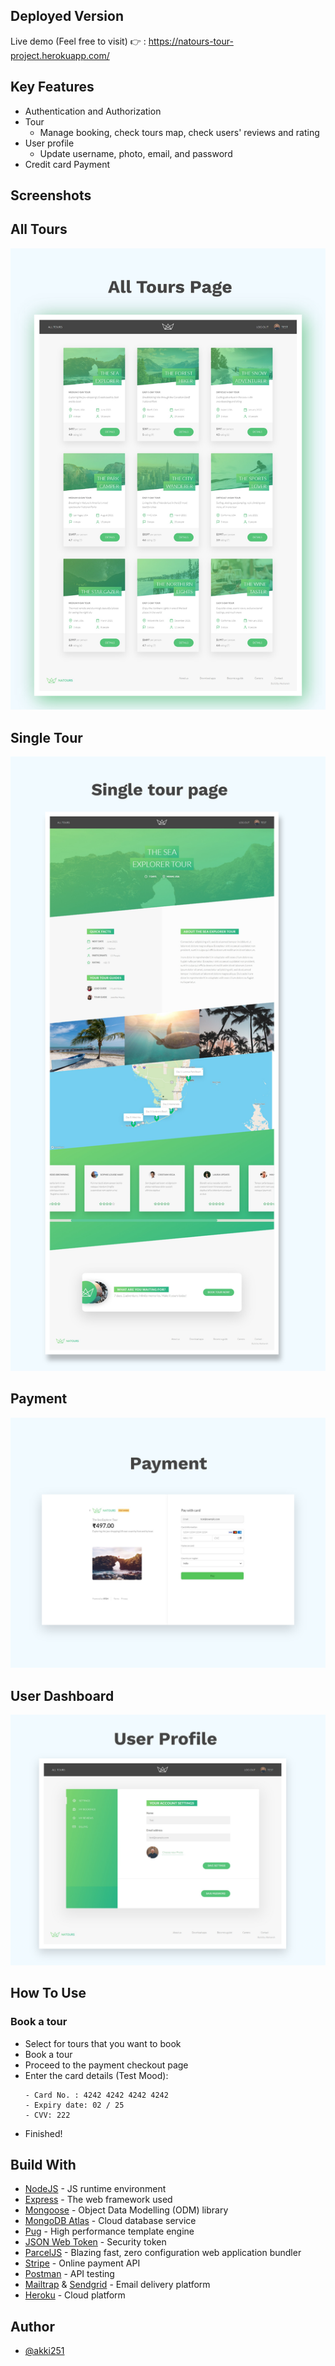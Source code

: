 
## Deployed Version
Live demo (Feel free to visit) 👉 : https://natours-tour-project.herokuapp.com/


## Key Features

* Authentication and Authorization
* Tour
  - Manage booking, check tours map, check users' reviews and rating
* User profile
  - Update username, photo, email, and password
* Credit card Payment

## Screenshots
 ## All Tours
![All Tours Page](https://github.com/akki251/Natours-Project/blob/master/AllToursPage3.png)

## Single Tour
![Single Tour Page](https://github.com/akki251/Natours-Project/blob/master/singleTourPage.png)



## Payment 
![Single Tour Page](https://github.com/akki251/Natours-Project/blob/master/Payment.png)



## User Dashboard
![Single Tour Page](https://github.com/akki251/Natours-Project/blob/master/UserProfile.png)




## How To Use

### Book a tour
* Select for tours that you want to book
* Book a tour
* Proceed to the payment checkout page
* Enter the card details (Test Mood):
  ```
  - Card No. : 4242 4242 4242 4242
  - Expiry date: 02 / 25
  - CVV: 222
  ```
* Finished!


## Build With

* [NodeJS](https://nodejs.org/en/) - JS runtime environment
* [Express](http://expressjs.com/) - The web framework used
* [Mongoose](https://mongoosejs.com/) - Object Data Modelling (ODM) library
* [MongoDB Atlas](https://www.mongodb.com/cloud/atlas) - Cloud database service
* [Pug](https://pugjs.org/api/getting-started.html) - High performance template engine
* [JSON Web Token](https://jwt.io/) - Security token
* [ParcelJS](https://parceljs.org/) - Blazing fast, zero configuration web application bundler
* [Stripe](https://stripe.com/) - Online payment API
* [Postman](https://www.getpostman.com/) - API testing
* [Mailtrap](https://mailtrap.io/) & [Sendgrid](https://sendgrid.com/) - Email delivery platform
* [Heroku](https://www.heroku.com/) - Cloud platform

  
## Author
- [@akki251](https://github.com/akki251)

